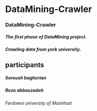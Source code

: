 # DataMining-Crawler

### DataMining-Crawler

##### The first phase of DataMining project.
##### Crawling data from york university.

## participants

##### Soroush bagherian
##### Reza abbaszadeh


###### Ferdowsi university of Mashhad
